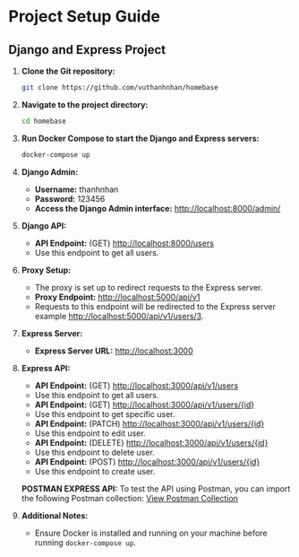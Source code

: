 # Project Setup Guide

## Django and Express Project

1. **Clone the Git repository:**
    ```bash
    git clone https://github.com/vuthanhnhan/homebase
    ```

2. **Navigate to the project directory:**
    ```bash
    cd homebase
    ```

3. **Run Docker Compose to start the Django and Express servers:**
    ```bash
    docker-compose up
    ```

4. **Django Admin:**
    - **Username:** thanhnhan
    - **Password:** 123456
    - **Access the Django Admin interface:** [http://localhost:8000/admin/](http://localhost:8000/admin/)

5. **Django API:**
    - **API Endpoint:** (GET) [http://localhost:8000/users](http://localhost:8000/users)
    - Use this endpoint to get all users.

6. **Proxy Setup:**
    - The proxy is set up to redirect requests to the Express server.
    - **Proxy Endpoint:** [http://localhost:5000/api/v1](http://localhost:5000/api/v1)
    - Requests to this endpoint will be redirected to the Express server example [http://localhost:5000/api/v1/users/3](http://localhost:5000/api/v1/users/3).

7. **Express Server:**
    - **Express Server URL:** [http://localhost:3000](http://localhost:3000)

8. **Express API:**
    - **API Endpoint:** (GET) [http://localhost:3000/api/v1/users](http://localhost:3000/api/v1/users)
    - Use this endpoint to get all users.
    - **API Endpoint:** (GET) [http://localhost:3000/api/v1/users/{id}](http://localhost:3000/api/v1/users/{id})
    - Use this endpoint to get specific user.
    - **API Endpoint:** (PATCH) [http://localhost:3000/api/v1/users/{id}](http://localhost:3000/api/v1/users/{id})
    - Use this endpoint to edit user.
    - **API Endpoint:** (DELETE) [http://localhost:3000/api/v1/users/{id}](http://localhost:3000/api/v1/users/{id})
    - Use this endpoint to delete user.
    - **API Endpoint:** (POST) [http://localhost:3000/api/v1/users/{id}](http://localhost:3000/api/v1/users/{id})
    - Use this endpoint to create user.

    **POSTMAN EXPRESS API:**
    To test the API using Postman, you can import the following Postman collection:
    [View Postman Collection](Homebase%20express.postman_collection.json)

9. **Additional Notes:**
    - Ensure Docker is installed and running on your machine before running `docker-compose up`.